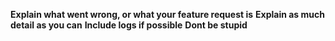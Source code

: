 **Explain what went wrong, or what your feature request is**
**Explain as much detail as you can**
**Include logs if possible**
**Dont be stupid**
